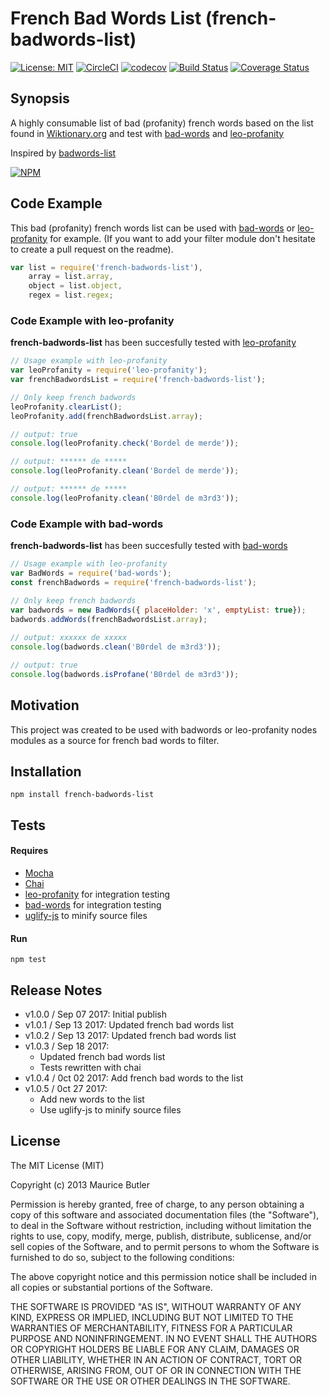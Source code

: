 # French Bad Words List (french-badwords-list)

 [![License: MIT](https://img.shields.io/badge/License-MIT-blue.svg)](https://opensource.org/licenses/MIT) [![CircleCI](https://circleci.com/gh/darwiin/french-badwords-list.svg?style=svg)](https://circleci.com/gh/darwiin/french-badwords-list) [![codecov](https://codecov.io/gh/darwiin/french-badwords-list/branch/master/graph/badge.svg)](https://codecov.io/gh/darwiin/french-badwords-list) [![Build Status](https://travis-ci.org/darwiin/french-badwords-list.svg?branch=master)](https://travis-ci.org/darwiin/french-badwords-list) [![Coverage Status](https://coveralls.io/repos/github/darwiin/french-badwords-list/badge.svg?branch=master)](https://coveralls.io/github/darwiin/french-badwords-list?branch=master) 


## Synopsis

A highly consumable list of bad (profanity) french words based on the list found in [Wiktionary.org](https://fr.wiktionary.org/w/index.php?title=Cat%C3%A9gorie:Insultes_en_fran%C3%A7ais&pageuntil=mongol+a+batteries%0Amongol+%C3%A0+batteries#mw-pages) and test with [bad-words](https://www.npmjs.com/package/bad-words) and [leo-profanity](https://www.npmjs.com/package/leo-profanity)

Inspired by [badwords-list](https://github.com/MauriceButler/badwords)

[![NPM](https://nodei.co/npm/french-badwords-list.png?downloads=true&downloadRank=true&stars=true)](https://nodei.co/npm/french-badwords-list/)

## Code Example

This bad (profanity) french words list can be used with [bad-words](https://www.npmjs.com/package/bad-words) or [leo-profanity](https://www.npmjs.com/package/leo-profanity) for example. (If you want to add your filter module don't hesitate to create a pull request on the readme).

```javascript
var list = require('french-badwords-list'),
	array = list.array,
	object = list.object,
	regex = list.regex;
```

### Code Example with **leo-profanity**

**french-badwords-list** has been succesfully tested with [leo-profanity](https://www.npmjs.com/package/leo-profanity)

```javascript
// Usage example with leo-profanity
var leoProfanity = require('leo-profanity');
var frenchBadwordsList = require('french-badwords-list');

// Only keep french badwords
leoProfanity.clearList();
leoProfanity.add(frenchBadwordsList.array);

// output: true
console.log(leoProfanity.check('Bordel de merde'));

// output: ****** de *****
console.log(leoProfanity.clean('Bordel de merde'));

// output: ****** de *****
console.log(leoProfanity.clean('B0rdel de m3rd3'));
```

### Code Example with **bad-words**

**french-badwords-list** has been succesfully tested with [bad-words](https://www.npmjs.com/package/bad-words)

```javascript
// Usage example with leo-profanity
var BadWords = require('bad-words');
const frenchBadwords = require('french-badwords-list');

// Only keep french badwords
var badwords = new BadWords({ placeHolder: 'x', emptyList: true}); 
badwords.addWords(frenchBadwordsList.array);
  
// output: xxxxxx de xxxxx
console.log(badwords.clean('B0rdel de m3rd3'));

// output: true
console.log(badwords.isProfane('B0rdel de m3rd3'));
```

## Motivation

This project was created to be used with badwords or leo-profanity nodes modules as a source for french bad words to filter.

## Installation

```
npm install french-badwords-list
```

## Tests

#### Requires
- [Mocha](https://www.npmjs.com/package/mocha)
- [Chai](https://www.npmjs.com/package/chai)
- [leo-profanity](https://www.npmjs.com/package/leo-profanity) for integration testing
- [bad-words](https://www.npmjs.com/package/bad-words) for integration testing
- [uglify-js](https://www.npmjs.com/package/uglify-js) to minify source files

#### Run
```
npm test
```

## Release Notes
- v1.0.0 / Sep 07 2017: Initial publish
- v1.0.1 / Sep 13 2017: Updated french bad words list
- v1.0.2 / Sep 13 2017: Updated french bad words list
- v1.0.3 / Sep 18 2017: 
	- Updated french bad words list
	- Tests rewritten with chai
- v1.0.4 / 0ct 02 2017: Add french bad words to the list
- v1.0.5 / 0ct 27 2017: 
	- Add new words to the list
	- Use uglify-js to minify source files

## License

The MIT License (MIT)

Copyright (c) 2013 Maurice Butler

Permission is hereby granted, free of charge, to any person obtaining a copy of
this software and associated documentation files (the "Software"), to deal in
the Software without restriction, including without limitation the rights to
use, copy, modify, merge, publish, distribute, sublicense, and/or sell copies of
the Software, and to permit persons to whom the Software is furnished to do so,
subject to the following conditions:

The above copyright notice and this permission notice shall be included in all
copies or substantial portions of the Software.

THE SOFTWARE IS PROVIDED "AS IS", WITHOUT WARRANTY OF ANY KIND, EXPRESS OR
IMPLIED, INCLUDING BUT NOT LIMITED TO THE WARRANTIES OF MERCHANTABILITY, FITNESS
FOR A PARTICULAR PURPOSE AND NONINFRINGEMENT. IN NO EVENT SHALL THE AUTHORS OR
COPYRIGHT HOLDERS BE LIABLE FOR ANY CLAIM, DAMAGES OR OTHER LIABILITY, WHETHER
IN AN ACTION OF CONTRACT, TORT OR OTHERWISE, ARISING FROM, OUT OF OR IN
CONNECTION WITH THE SOFTWARE OR THE USE OR OTHER DEALINGS IN THE SOFTWARE.